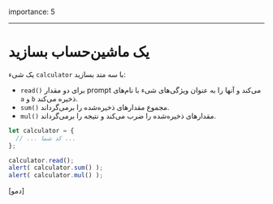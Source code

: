 importance: 5

---

# یک ماشین‌حساب بسازید

یک شیء `calculator` با سه متد بسازید:

- `read()` برای دو مقدار prompt می‌کند و آنها را به عنوان ویژگی‌های شیء با نام‌های `a` و `b` ذخیره می‌کند.
- `sum()` مجموع مقدارهای ذخیره‌شده را برمی‌گرداند.
- `mul()` مقدارهای ذخیره‌شده را ضرب می‌کند و نتیجه را برمی‌گرداند.

```js
let calculator = {
  // ... کد شما ...
};

calculator.read();
alert( calculator.sum() );
alert( calculator.mul() );
```

[دمو]
